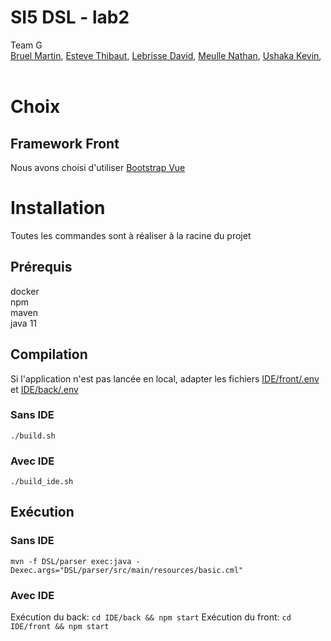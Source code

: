 <p align="center">
  <h1 align="left">SI5 DSL - lab2</h3>
  <p align="left">
  Team G
   <br />
   <a href="https://github.com/Martin-Bruel">Bruel Martin</a>,
   <a href="https://github.com/Thibaut-Esteve">Esteve Thibaut</a>,
   <a href="https://github.com/DavidLebrisse">Lebrisse David</a>,
   <a href="https://github.com/NathanMeulle">Meulle Nathan</a>,	
   <a href="https://github.com/kevinushaka">Ushaka Kevin</a>,
   <br /><br />
  </p>
  <p align="center">
</p>

# Choix

## Framework Front
Nous avons choisi d'utiliser [Bootstrap Vue](https://bootstrap-vue.org/docs/components)


# Installation

Toutes les commandes sont à réaliser à la racine du projet

## Prérequis

docker  
npm  
maven  
java 11  

## Compilation

Si l'application n'est pas lancée en local, adapter les fichiers [IDE/front/.env](IDE/front/.env) et [IDE/back/.env](IDE/back/.env)  

### Sans IDE

```./build.sh```

### Avec IDE

```./build_ide.sh```

## Exécution

### Sans IDE

```mvn -f DSL/parser exec:java -Dexec.args="DSL/parser/src/main/resources/basic.cml"```

### Avec IDE

Exécution du back: ```cd IDE/back && npm start```
Exécution du front: ```cd IDE/front && npm start```
